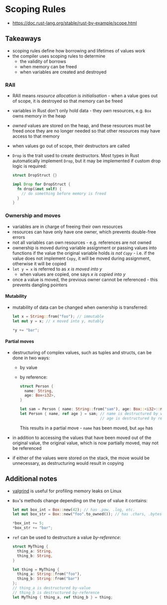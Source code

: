 # Scoping Rules

- https://doc.rust-lang.org/stable/rust-by-example/scope.html

## Takeaways

- scoping rules define how borrowing and lifetimes of values work
- the compiler uses scoping rules to determine
  - the validity of borrows
  - when memory can be freed
  - when variables are created and destroyed

### RAII

- RAII means _resource allocation is initialisation_ - when a value goes out of
  scope, it is destroyed so that memory can be freed
- variables in Rust don't only hold data - they _own_ resources, e.g. `Box` owns
  memory in the heap
- _owned_ values are stored on the heap, and these resources must be freed once
  they are no longer needed so that other resources may have access to that
  memory
- when values go out of scope, their destructors are called
- `Drop` is the trait used to create destructors. Most types in Rust
  automatically implement `Drop`, but it may be implemented if custom drop
  logic is required:

  ```rust
  struct DropStruct {}

  impl Drop for DropStruct {
    fn drop(&mut self) {
      // do something before memory is freed
    }
  }
  ```

### Ownership and moves

- variables are in charge of freeing their own resources
- resources can have only have one owner, which prevents double-free errors
- not all variables can own resources - e.g. references are not owned
- ownership is moved during variable assignment or passing values into functions
  if the value the original variable holds _is not `Copy`_ - i.e. if the value
  does not implement `Copy`, it will be moved during assignment, otherwise it
  will be copied
- `let y = x` is referred to as _x is moved into y_
  - when values are copied, one says _x is copied into y_
- once a value is moved, the previous owner cannot be referenced - this prevents
  dangling pointers

#### Mutability

- mutability of data can be changed when ownership is transferred:

  ```rust
  let x = String::from("foo"); // immutable
  let mut y = x; // x moved into y, mutably

  *y += "bar";
  ```

#### Partial moves

- destructuring of complex values, such as tuples and structs, can be done in
  two ways:

  - by value
  - by reference:

    ```rust
    struct Person {
      name: String,
      age: Box<i32>,
    }

    let sam = Person { name: String::from("sam"), age: Box::<i32>::new(42) };
    let Person { name, ref age } = sam; // name is destructured by value
                                        // age is destructured by reference
    ```

    This results in a partial move - `name` has been moved, but `age` has

- in addition to accessing the values that have been moved out of the original
  value, the original value, which is now partially moved, may not be referenced
- if either of the values were stored on the stack, the move would be
  unnecessary, as destructuring would result in copying

## Additional notes

- [valgrind](https://valgrind.org/) is useful for profiling memory leaks on Linux
- `Box`'s methods change depending on the type of value it contains:

  ```rust
  let mut box_int = Box::new(42); // has .pow, .log, etc.
  let mut box_str = Box::new("foo".to_owned()); // has .chars, .bytes

  *box_int += 5;
  *box_str += "bar";
  ```

- `ref` can be used to destructure a value _by-reference_:

  ```rust
  struct MyThing {
    thing_a: String,
    thing_b: String,
  }

  let thing = MyThing {
    thing_a: String::from("foo"),
    thing_b: String::from("bar")
  };
  // thing_a is destructured by-value
  // thing_b is destructured by-reference
  let MyThing { thing_a, ref thing_b } = thing;
  ```
